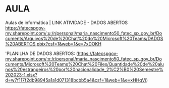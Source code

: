 # AULA
Aulas de informática |
LINK ATIVIDADE - DADOS ABERTOS
https://fatecspgov-my.sharepoint.com/:u:/r/personal/maria_nascimento50_fatec_sp_gov_br/Documents/Arquivos%20de%20Chat%20do%20Microsoft%20Teams/DADOS%20ABERTOS.pbix?csf=1&web=1&e=7xDOKH

'PLANILHA DE DADOS ABERTOS:
(https://fatecspgov-my.sharepoint.com/:x:/r/personal/maria_nascimento50_fatec_sp_gov_br/Documents/Microsoft%20Teams%20Chat%20Files/Quantidade%20de%20alunos%20estrangeiros%20por%20nacionalidade_2%C2%B0%20Semestre%202023-1.xlsx?d=w7f117f2db98945a1a1d071318bcbb5a4&csf=1&web=1&e=xHHqVi)
